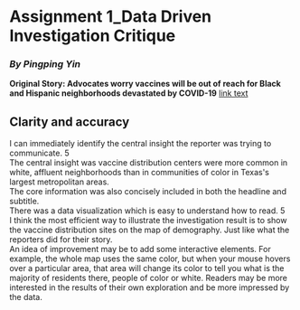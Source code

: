 # Assignment 1_Data Driven Investigation Critique
### *By Pingping Yin* 
**Original Story: Advocates worry vaccines will be out of reach for Black and Hispanic neighborhoods devastated by COVID-19**  [link text](https://www.texastribune.org/2021/01/09/texas-coronavirus-vaccine-racial-inequality/)
## Clarity and accuracy 
I can immediately identify the central insight the reporter was trying to communicate.  5  
The central insight was vaccine distribution centers were more common in white, affluent neighborhoods than in communities of color in Texas's largest metropolitan areas.  
 The core information was also concisely included in both the headline and subtitle.  
There was a data visualization which is easy to understand how to read. 5  
I think the most efficient way to illustrate the investigation result is to show the vaccine distribution sites on the map of demography. Just like what the reporters did for their story.  
An idea of improvement may be to add some interactive elements. For example, the whole map uses the same color, but when your mouse hovers over a particular area, that area will change its color to tell you what is the majority of residents there, people of color or white. Readers may be more interested in the results of their own exploration and be more impressed by the data.
